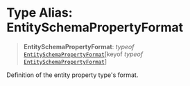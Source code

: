 # Type Alias: EntitySchemaPropertyFormat

> **EntitySchemaPropertyFormat**: *typeof* [`EntitySchemaPropertyFormat`](../variables/EntitySchemaPropertyFormat.md)\[keyof *typeof* [`EntitySchemaPropertyFormat`](../variables/EntitySchemaPropertyFormat.md)\]

Definition of the entity property type's format.
